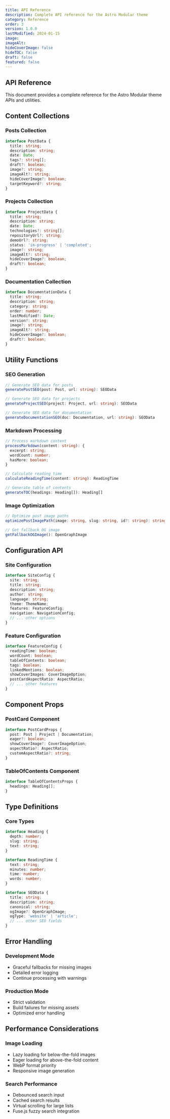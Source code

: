 ```yaml
---
title: API Reference
description: Complete API reference for the Astro Modular theme
category: Reference
order: 3
version: 1.0.0
lastModified: 2024-01-15
image:
imageAlt:
hideCoverImage: false
hideTOC: false
draft: false
featured: false
---
```

## API Reference

This document provides a complete reference for the Astro Modular theme APIs and utilities.

## Content Collections

### Posts Collection
```typescript
interface PostData {
  title: string;
  description: string;
  date: Date;
  tags?: string[];
  draft?: boolean;
  image?: string;
  imageAlt?: string;
  hideCoverImage?: boolean;
  targetKeyword?: string;
}
```

### Projects Collection
```typescript
interface ProjectData {
  title: string;
  description: string;
  date: Date;
  technologies?: string[];
  repositoryUrl?: string;
  demoUrl?: string;
  status: 'in-progress' | 'completed';
  image?: string;
  imageAlt?: string;
  hideCoverImage?: boolean;
  draft?: boolean;
}
```

### Documentation Collection
```typescript
interface DocumentationData {
  title: string;
  description: string;
  category: string;
  order: number;
  lastModified?: Date;
  version?: string;
  image?: string;
  imageAlt?: string;
  hideCoverImage?: boolean;
  draft?: boolean;
}
```

## Utility Functions

### SEO Generation
```typescript
// Generate SEO data for posts
generatePostSEO(post: Post, url: string): SEOData

// Generate SEO data for projects
generateProjectSEO(project: Project, url: string): SEOData

// Generate SEO data for documentation
generateDocumentationSEO(doc: Documentation, url: string): SEOData
```

### Markdown Processing
```typescript
// Process markdown content
processMarkdown(content: string): {
  excerpt: string;
  wordCount: number;
  hasMore: boolean;
}

// Calculate reading time
calculateReadingTime(content: string): ReadingTime

// Generate table of contents
generateTOC(headings: Heading[]): Heading[]
```

### Image Optimization
```typescript
// Optimize post image paths
optimizePostImagePath(image: string, slug: string, id?: string): string

// Get fallback OG image
getFallbackOGImage(): OpenGraphImage
```

## Configuration API

### Site Configuration
```typescript
interface SiteConfig {
  site: string;
  title: string;
  description: string;
  author: string;
  language: string;
  theme: ThemeName;
  features: FeatureConfig;
  navigation: NavigationConfig;
  // ... other options
}
```

### Feature Configuration
```typescript
interface FeatureConfig {
  readingTime: boolean;
  wordCount: boolean;
  tableOfContents: boolean;
  tags: boolean;
  linkedMentions: boolean;
  showCoverImages: CoverImageOption;
  postCardAspectRatio: AspectRatio;
  // ... other features
}
```

## Component Props

### PostCard Component
```typescript
interface PostCardProps {
  post: Post | Project | Documentation;
  eager?: boolean;
  showCoverImage?: CoverImageOption;
  aspectRatio?: AspectRatio;
  customAspectRatio?: string;
}
```

### TableOfContents Component
```typescript
interface TableOfContentsProps {
  headings: Heading[];
}
```

## Type Definitions

### Core Types
```typescript
interface Heading {
  depth: number;
  slug: string;
  text: string;
}

interface ReadingTime {
  text: string;
  minutes: number;
  time: number;
  words: number;
}

interface SEOData {
  title: string;
  description: string;
  canonical: string;
  ogImage?: OpenGraphImage;
  ogType: 'website' | 'article';
  // ... other SEO fields
}
```

## Error Handling

### Development Mode
- Graceful fallbacks for missing images
- Detailed error logging
- Continue processing with warnings

### Production Mode
- Strict validation
- Build failures for missing assets
- Optimized error handling

## Performance Considerations

### Image Loading
- Lazy loading for below-the-fold images
- Eager loading for above-the-fold content
- WebP format priority
- Responsive image generation

### Search Performance
- Debounced search input
- Cached search results
- Virtual scrolling for large lists
- Fuse.js fuzzy search integration
